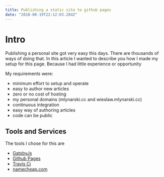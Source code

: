 ```yaml
---
title: Publishing a static site to github pages 
date: "2018-08-19T22:12:03.284Z"
---
```


# Intro

Publishing a personal site got very easy this days. 
There are thousands of ways of doing that.
In this article I wanted to describe you how I made my setup for this page.
Because I had little experience or opportunity  

My requirements were:
 - minimum effort to setup and operate
 - easy to author new articles
 - zero or no cost of hosting
 - my personal domains (mlynarski.cc and wieslaw.mlynarski.cc)
 - continuous integration
 - easy way of authoring articles
 - code can be public
  
## Tools and Services

The tools I chose for this are 

- [GatsbyJs](https://www.gatsbyjs.org/)
- [Github Pages](https://pages.github.com/)
- [Travis Ci](https://travis-ci.org/)
- [namecheap.com](https://www.namecheap.com)

